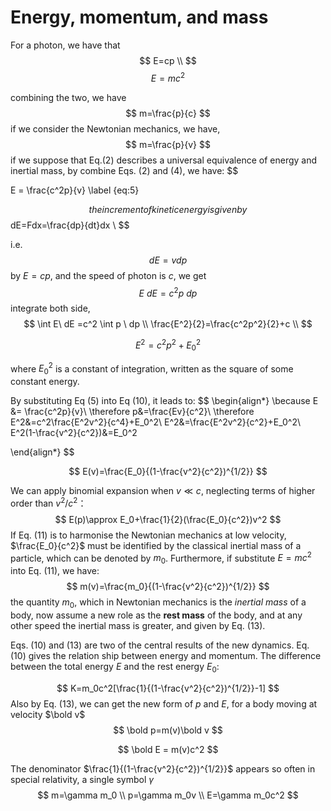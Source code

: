 # Energy, momentum, and mass 

For a photon, we have that 
$$
E=cp \\
$$
$$
E = mc^2
$$

combining the two, we have 
$$
m=\frac{p}{c}
$$
if we consider the Newtonian mechanics, we have,  
$$
m=\frac{p}{v}
$$
if we suppose that Eq.(2) describes a universal equivalence of energy and inertial mass, by combine Eqs. (2) and (4), we have:
$$

E = \frac{c^2p}{v}
\label {eq:5}
$$
the increment of kinetic energy is given by 
$$
dE=Fdx=\frac{dp}{dt}dx \\
$$

i.e. 
$$
dE = vdp
$$
by $E=cp$, and the speed of photon is $c$, we get 
$$
E\ dE =c^2 p \ dp
$$
integrate both side, 
$$
\int E\ dE =c^2 \int p \ dp \\
\frac{E^2}{2}=\frac{c^2p^2}{2}+c \\
$$

$$
E^2=c^2p^2+E_0^2
$$

where $E_0^2$ is a constant of integration, written as the square of some constant energy. 

By substituting Eq (5) into Eq (10), it leads to: 
$$
\begin{align*}
\because E &= \frac{c^2p}{v}\\
\therefore p&=\frac{Ev}{c^2}\\
\therefore E^2&=c^2\frac{E^2v^2}{c^4}+E_0^2\\
E^2&=\frac{E^2v^2}{c^2}+E_0^2\\
E^2(1-\frac{v^2}{c^2})&=E_0^2


\end{align*}
$$

$$
E(v)=\frac{E_0}{(1-\frac{v^2}{c^2})^{1/2}}
$$

We can apply binomial expansion when $v\ll c$, neglecting terms of higher order than $v^2/c^2$：
$$
E(p)\approx E_0+\frac{1}{2}(\frac{E_0}{c^2})v^2
$$
If Eq. (11) is to harmonise the Newtonian mechanics at low velocity, $\frac{E_0}{c^2}$ must be identified by the classical inertial mass of a particle, which can be denoted by $m_0$. Furthermore, if substitute $E=mc^2$ into Eq. (11), we have: 
$$
m(v)=\frac{m_0}{(1-\frac{v^2}{c^2})^{1/2}}
$$
the quantity $m_0$, which in Newtonian mechanics is the _inertial mass_ of a body, now assume a new role as the __rest mass__ of the body, and at any other speed the inertial mass is greater, and given by Eq. (13). 

Eqs. (10) and (13) are two of the central results of the new dynamics. Eq. (10) gives the relation ship between energy and momentum. The difference between the total energy $E$ and the rest energy $E_0$: 

$$
K=m_0c^2[\frac{1}{(1-\frac{v^2}{c^2})^{1/2}}-1]
$$
Also by Eq. (13), we can get the new form of $p$ and $E$, for a body moving at velocity $\bold v$
$$
\bold p=m(v)\bold v
$$

$$
\bold E = m(v)c^2
$$

The denominator $\frac{1}{(1-\frac{v^2}{c^2})^{1/2}}$ appears so often in special relativity, a single symbol $\gamma$
$$
m=\gamma m_0 \\
p=\gamma m_0v \\
E=\gamma m_0c^2
$$
























